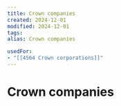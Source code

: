 ```yaml
---
title: Crown companies
created: 2024-12-01
modified: 2024-12-01
tags: 
alias: Crown companies

usedFor:
- "[[4564 Crown corporations]]"
---
```

# Crown companies
